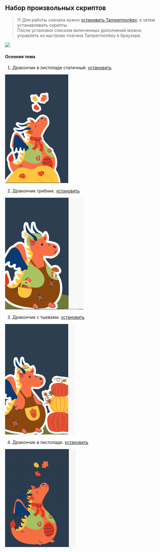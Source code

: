 ## Набор произвольных скриптов

> !!! Для работы сначала нужно [установить Tampermonkey](https://www.tampermonkey.net/), а затем устанавливать скрипты.<br>
> После установки списком включенных дополнений можно управлять из настроек плагина Tampermonkey в браузере.

![](spring_2024/src-img/tampermonkey.png)

<!-- #### Весенняя тема

1.  Дракончик в меню. [установить](https://github.com/sdnazarova/saby-customizer/raw/main/spring_2024/SABY-Spring-Dragon.user.js)

![](spring_2024/src-img//Dragon_Menu.png)

2.  Выезжающий дракон. [установить](https://github.com/sdnazarova/saby-customizer/raw/main/spring_2024/SABY-Spring-Dragon-Moovied.user.js)

![](spring_2024/src-img/Dragon_Moovied.png) -->

<!--#### Летняя тема

1. Дракончик плавающий. [установить](https://github.com/sdnazarova/saby-customizer/raw/main/summer_2024/SABY-Summer-Dragon-Swimming.user.js)

![](summer_2024/src-img/Dragon_Swimming.png)

2. Дракончик садовник. [установить](https://github.com/sdnazarova/saby-customizer/raw/main/summer_2024/SABY-Summer-Dragon-Carrot.user.js)

![](summer_2024/src-img/Dragon_Carrot.png)

3. Дракончик в волнах на учебный портал. [установить](https://github.com/sdnazarova/saby-customizer/raw/main/summer_2024/SABY-Summer-Dragon-Moovied-Waves.user.js)

![](summer_2024/src-img/Dragon_Moovied_Waves.png)-->
#### Осенняя тема

1. Дракончик в листопаде статичный. [установить](https://github.com/sdnazarova/saby-customizer/raw/main/autumn_2024/SABY-Autumn-Dragon-leaf-fall-static.user.js)

![](autumn_2024/src-img/dragon-leaf_full_static.png)

2. Дракончик грибник. [установить](https://github.com/sdnazarova/saby-customizer/raw/main/autumn_2024/SABY-Autumn-Dragon-mushroomer.user.js)

![](autumn_2024/src-img/dragon_mushroomer.png)

3. Дракончик с тыквами. [установить](https://github.com/sdnazarova/saby-customizer/raw/main/autumn_2024/SABY-Autumn-Dragon-pumpkin.user.js)

![](autumn_2024/src-img/dragon_pumpkin.png)

4. Дракончик в листопаде. [установить](https://github.com/sdnazarova/saby-customizer/raw/main/autumn_2024/SABY-Summer-Dragon-leaf-fall.user.js)

![](autumn_2024/src-img/dragon-leaf_full.gif)